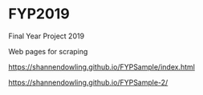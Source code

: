 # FYP2019
Final Year Project 2019

Web pages for scraping

https://shannendowling.github.io/FYPSample/index.html

https://shannendowling.github.io/FYPSample-2/

